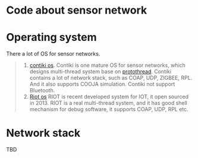 Code about sensor network
=========================
Operating system
================
There a lot of OS for sensor networks. 
>1. [contiki os](https://github.com/contiki-os/contiki).
Contiki is one mature OS for sensor networks, which designs multi-thread system base on [protothread](https://github.com/contiki-os/contiki/wiki/Processes#Protothreads). Contiki contains a lot of network stack, such as COAP, UDP, ZIGBEE, RPL. And it also supports COOJA simulation. Contiki not support Bluetooth.
>2. [Riot os](https://github.com/RIOT-OS/RIOT)
RIOT is recent developed system for IOT, it open sourced in 2013. RIOT is a real multi-thread system, and it has good shell mechanism for debug software, it supports COAP, UDP, RPL etc.

Network stack
=============
TBD